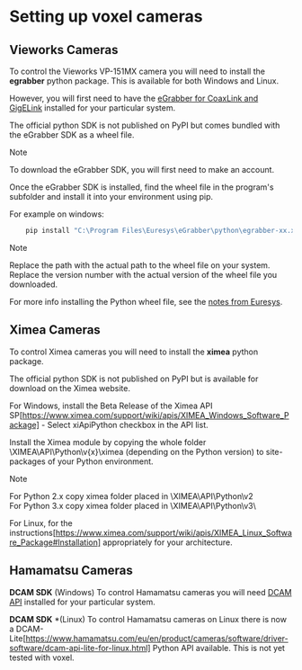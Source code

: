 # Setting up voxel cameras

## Vieworks Cameras

To control the Vieworks VP-151MX camera you will need to install the **egrabber** python package. This is available for both Windows and Linux.

However, you will first need to have the [eGrabber for CoaxLink and GigELink](https://www.euresys.com/en/Support/Download-area?Series=105d06c5-6ad9-42ff-b7ce-622585ce607f) installed for your particular system.

The official python SDK is not published on PyPI but comes bundled with the eGrabber SDK as a wheel file.

> [!NOTE]
> To download the eGrabber SDK, you will first need to make an account.

Once the eGrabber SDK is installed, find the wheel file in the program's subfolder and install it into your environment using pip.

For example on windows:

```bash
    pip install "C:\Program Files\Euresys\eGrabber\python\egrabber-xx.xx.x.xx-py2.py3-none-any.whl"
```

> [!NOTE]
> Replace the path with the actual path to the wheel file on your system.
> Replace the version number with the actual version of the wheel file you downloaded.

For more info installing the Python wheel file, see the [notes from Euresys](https://documentation.euresys.com/Products/COAXLINK/COAXLINK/en-us/Content/04_eGrabber/programmers-guide/Python.htm).

## Ximea Cameras

To control Ximea cameras you will need to install the **ximea** python package.

The official python SDK is not published on PyPI but is available for download
on the Ximea website.

For Windows, install the Beta Release of the Ximea API SP[https://www.ximea.com/support/wiki/apis/XIMEA_Windows_Software_Package] - Select xiApiPython checkbox in the API list.

Install the Ximea module by copying the whole folder \XIMEA\API\Python\v{x}\ximea (depending on the Python version) to site-packages of your Python environment.

> [!NOTE]
> For Python 2.x copy ximea folder placed in \XIMEA\API\Python\v2\
> For Python 3.x copy ximea folder placed in \XIMEA\API\Python\v3\

For Linux, for the instructions[https://www.ximea.com/support/wiki/apis/XIMEA_Linux_Software_Package#Installation] appropriately for your architecture.

## Hamamatsu Cameras

**DCAM SDK** (Windows)
To control Hamamatsu cameras you will need
[DCAM API](https://dcam-api.com/) installed for your particular system.

**DCAM SDK** *(Linux)
To control Hamamatsu cameras on Linux there is now a DCAM-Lite[https://www.hamamatsu.com/eu/en/product/cameras/software/driver-software/dcam-api-lite-for-linux.html] Python
API available. This is not yet tested with voxel.
